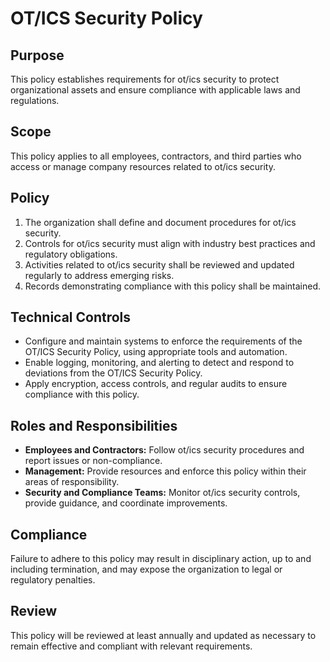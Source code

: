 # OT/ICS Security Policy

## Purpose

This policy establishes requirements for ot/ics security to protect organizational assets and ensure compliance with applicable laws and regulations.

## Scope

This policy applies to all employees, contractors, and third parties who access or manage company resources related to ot/ics security.

## Policy

1. The organization shall define and document procedures for ot/ics security.
2. Controls for ot/ics security must align with industry best practices and regulatory obligations.
3. Activities related to ot/ics security shall be reviewed and updated regularly to address emerging risks.
4. Records demonstrating compliance with this policy shall be maintained.

## Technical Controls

- Configure and maintain systems to enforce the requirements of the OT/ICS Security Policy, using appropriate tools and automation.
- Enable logging, monitoring, and alerting to detect and respond to deviations from the OT/ICS Security Policy.
- Apply encryption, access controls, and regular audits to ensure compliance with this policy.

## Roles and Responsibilities

- **Employees and Contractors:** Follow ot/ics security procedures and report issues or non-compliance.
- **Management:** Provide resources and enforce this policy within their areas of responsibility.
- **Security and Compliance Teams:** Monitor ot/ics security controls, provide guidance, and coordinate improvements.

## Compliance

Failure to adhere to this policy may result in disciplinary action, up to and including termination, and may expose the organization to legal or regulatory penalties.

## Review

This policy will be reviewed at least annually and updated as necessary to remain effective and compliant with relevant requirements.
